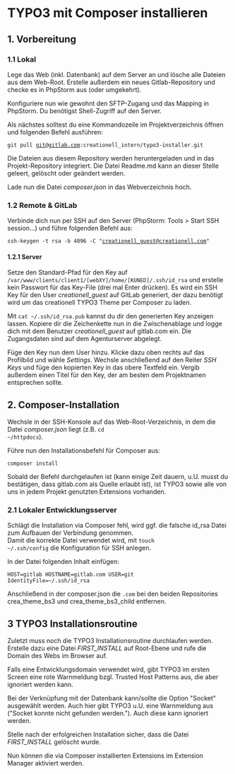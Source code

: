 # TYPO3 mit Composer installieren

## 1. Vorbereitung

### 1.1 Lokal
Lege das Web (inkl. Datenbank) auf dem Server an und lösche alle Dateien aus dem Web-Root.
Erstelle außerdem ein neues Gitlab-Repository und checke es in PhpStorm aus (oder umgekehrt).

Konfiguriere nun wie gewohnt den SFTP-Zugang und das Mapping in PhpStorm. Du benötigst Shell-Zugriff auf den Server. 

Als nächstes solltest du eine Kommandozeile im Projektverzeichnis öffnen und folgenden Befehl ausführen:

<code>git pull git@gitlab.com:creationell_intern/typo3-installer.git</code>

Die Dateien aus diesem Repository werden heruntergeladen und in das Projekt-Repository integriert. Die Datei Readme.md kann an dieser Stelle geleert, gelöscht oder geändert werden.

Lade nun die Datei *composer.json* in das Webverzeichnis hoch.

### 1.2 Remote & GitLab
Verbinde dich nun per SSH auf den Server (PhpStorm: Tools > Start SSH session...) und führe folgenden Befehl aus:

<code>ssh-keygen -t rsa -b 4096 -C "creationell_guest@creationell.com"</code>

#### 1.2.1 Server
Setze den Standard-Pfad für den Key auf <code>/var/www/clients/client1/[webXY]/home/[KUNED]/.ssh/id_rsa</code> und erstelle kein Passwort für das Key-File (drei mal Enter drücken). Es wird ein SSH Key für den User *creationell_guest* auf GitLab generiert, der dazu benötigt wird um das creationell TYPO3 Theme per Composer zu laden.

Mit <code>cat ~/.ssh/id_rsa.pub</code> kannst du dir den generierten Key anzeigen lassen. Kopiere dir die Zeichenkette nun in die Zwischenablage und logge dich mit dem Benutzer *creationell_guest* auf gitlab.com ein.
 Die Zugangsdaten sind auf dem Agenturserver abgelegt.
 
Füge den Key nun dem User hinzu. Klicke dazu oben rechts auf das Profilbild und wähle *Settings*. Wechsle anschließend auf
 den Reiter *SSH Keys* und füge den kopierten Key in das obere Textfeld ein. Vergib außerdem einen Titel für den Key, der am besten dem Projektnamen entsprechen sollte.
 
## 2. Composer-Installation
Wechsle in der SSH-Konsole auf das Web-Root-Verzeichnis, in dem die Datei *composer.json* liegt (z.B. <code>cd ~/httpdocs</code>).
 
Führe nun den Installationsbefehl für Composer aus:

<code>composer install</code>

Sobald der Befehl durchgelaufen ist (kann einige Zeit dauern, u.U. musst du bestätigen, dass gitlab.com als Quelle erlaubt ist), ist TYPO3 sowie alle von uns in jedem Projekt genutzten Extensions vorhanden.

### 2.1 Lokaler Entwicklungsserver
 Schlägt die Installation via Composer fehl, wird ggf. die falsche id_rsa Datei zum Aufbauen der Verbindung genommen.  
 Damit die korrekte Datei verwendet wird, mit <code>touch ~/.ssh/config</code> die Konfiguration für SSH anlegen.
 
 In der Datei folgenden Inhalt einfügen:
 
<code>HOST=gitlab
HOSTNAME=gitlab.com
USER=git
IdentityFile=~/.ssh/id_rsa</code>

Anschließend in der composer.json die <code>.com</code> bei den beiden Repositories crea_theme_bs3 und crea_theme_bs3_child entfernen.

## 3 TYPO3 Installationsroutine
Zuletzt muss noch die TYPO3 Installationsroutine durchlaufen werden. Erstelle dazu eine Datei *FIRST_INSTALL* auf Root-Ebene und rufe die Domain des Webs im Browser auf.

Falls eine Entwicklungsdomain verwendet wird, gibt TYPO3 im ersten Screen eine rote Warnmeldung bzgl. Trusted Host Patterns aus, die aber ignoriert werden kann.

Bei der Verknüpfung mit der Datenbank kann/sollte die Option "Socket" ausgewählt werden. Auch hier gibt TYPO3 u.U. eine Warnmeldung aus ("Socket konnte nicht gefunden werden."). Auch diese kann ignoriert werden.

Stelle nach der erfolgreichen Installation sicher, dass die Datei *FIRST_INSTALL* gelöscht wurde.

Nun können die via Composer installierten Extensions im Extension Manager aktiviert werden.